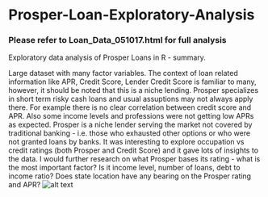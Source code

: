 # Prosper-Loan-Exploratory-Analysis
### Please refer to Loan_Data_051017.html for full analysis
Exploratory data analysis of Prosper Loans in R - summary. 

Large dataset with many factor variables.
The context of loan related information like APR, Credit Score, Lender Credit Score is familiar to many, however, it should be noted that this is a niche lending.
Prosper specializes in short term risky cash loans and usual assuptions may not always apply there. 
For example there is no clear correlation between credit score and APR. Also some income levels and professions were not getting low APRs as expected. 
Prosper is a niche lender serving the market not covered by traditional banking - i.e. those who exhausted other options or who were not granted loans by banks. 
It was interesting to explore occupation vs credit ratings (both Prosper and Credit Score) and it gave lots of insights to the data. 
I would further research on what Prosper bases its rating - what is the most important factor? Is it income level, number of loans, debt to income ratio? Does state location have any bearing on the Prosper rating and APR?
![alt text](https://cloud.githubusercontent.com/assets/20246711/25712331/32f7a91c-30a6-11e7-9484-2c5f05d79470.png)
